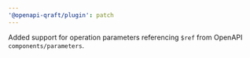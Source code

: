 ```yaml
---
'@openapi-qraft/plugin': patch
---
```


Added support for operation parameters referencing `$ref` from OpenAPI `components/parameters`.
